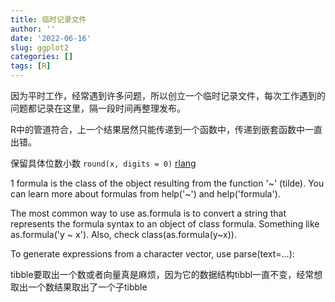 ```yaml
---
title: 临时记录文件
author: ''
date: '2022-06-16'
slug: ggplot2
categories: []
tags: [R]
---
```


因为平时工作，经常遇到许多问题，所以创立一个临时记录文件，每次工作遇到的问题都记录在这里，隔一段时间再整理发布。

R中的管道符合，上一个结果居然只能传递到一个函数中，传递到嵌套函数中一直出错。

保留具体位数小数
`round(x, digits = 0)`
[rlang](https://r-lang.com/r-round/)


1
 formula is the class of the object resulting from the function '~' (tilde). You can learn more about formulas from help('~') and help('formula').

The most common way to use as.formula is to convert a string that represents the formula syntax to an object of class formula. Something like as.formula('y ~ x'). Also, check class(as.formula(y~x)).


To generate expressions from a character vector, use parse(text=...):

tibble要取出一个数或者向量真是麻烦，因为它的数据结构tibbl一直不变，经常想取出一个数结果取出了一个子tibble